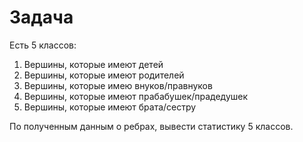 # Задача
Есть 5 классов:
1. Вершины, которые имеют детей
2. Вершины, которые имеют родителей
3. Вершины, которые имею внуков/правнуков
4. Вершины, которые имеют прабабушек/прадедушек
5. Вершины, которые имеют брата/сестру

По полученным данным о ребрах, вывести статистику 5 классов.
